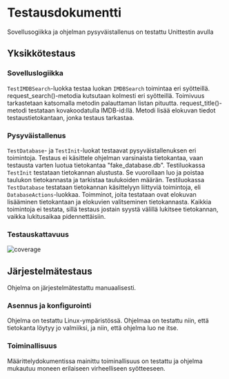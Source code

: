 # Testausdokumentti

Sovellusogiikka ja ohjelman pysyväistallenus on testattu Unittestin avulla

## Yksikkötestaus

### Sovelluslogiikka

`TestIMDBSearch`-luokka testaa luokan `IMDBSearch` toimintaa eri syötteillä. request_search()-metodia kutsutaan kolmesti eri syötteillä. Toimivuus tarkastetaan katsomalla metodin palauttaman listan pituutta. request_title()-metodi testataan kovakoodatulla IMDB-id:llä. Metodi lisää elokuvan tiedot testaustietokantaan, jonka testaus tarkastaa. 

### Pysyväistallenus

`TestDatabase`- ja `TestInit`-luokat testaavat pysyväistallenuksen eri toimintoja. Testaus ei käsittele ohjelman varsinaista tietokantaa, vaan testausta varten luotua tietokantaa "fake_database.db". Testiluokassa `TestInit` testataan tietokannan alustusta. Se vuorollaan luo ja poistaa taulukon tietokannasta ja tarkistaa taulukoiden määrän. Testiluokassa `TestDatabase` testataan tietokannan käsittelyyn liittyviä toimintoja, eli `DatabaseActions`-luokkaa. Toimminot, joita testataan ovat elokuvan lisääminen tietokantaan ja elokuvien valitseminen tietokannasta. Kaikkia toimintoja ei testata, sillä testaus jostain syystä välillä lukitsee tietokannan, vaikka lukitusaikaa pidennettäisiin. 

### Testauskattavuus

![coverage](https://user-images.githubusercontent.com/81042269/118396715-63f0c480-b659-11eb-9941-e1ff07d2593b.png)

## Järjestelmätestaus

Ohjelma on järjestelmätestattu manuaalisesti.

### Asennus ja konfigurointi

Ohjelma on testattu Linux-ympäristössä. Ohjelmaa on testattu niin, että tietokanta löytyy jo valmiiksi, ja niin, että ohjelma luo ne itse.

### Toiminallisuus

Määrittelydokumentissa mainittu toiminallisuus on testattu ja ohjelma mukautuu moneen erilaiseen virheelliseen syötteeseen.
